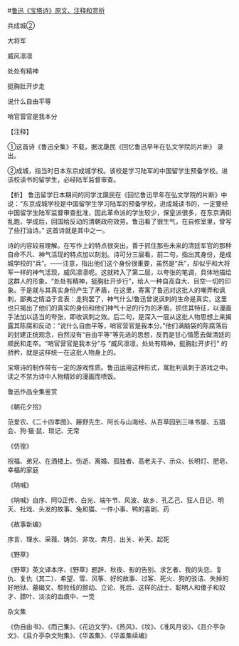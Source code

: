 #[鲁迅《宝塔诗》原文、注释和赏析](https://www.vrrw.net/wx/9384.html)

兵成城②

大将军

威风凛凛

处处有精神

挺胸肚开步走

说什么自由平等

哨官营官是我本分

【注释】

①这首诗《鲁迅全集》不载，据沈瓞民《回忆鲁迅早年在弘文学院的片断》 录出。

②成城，指当时日本东京成城学校。该校是学习陆军的中国留学生预备学校。进该校读书的留学生，必经陆军监督审查。



【析】 鲁迅留学日本期间的同学沈瓞民在《回忆鲁迅早年在弘文学院的片断》中说：“东京成城学校是中国留学生学习陆军的预备学校，进成城读书的，一定要经中国留学生陆军监督审查批准，因此革命派的学生较少，保皇派很多，在东京满街乱跑，学成后，回国给反动的清朝政府效劳。鲁迅看了很生气，在自修室里，曾写了些打油诗。” 这首诗就是其中之一。

诗的内容较易理解。在写作上的特点很突出。善于抓住那些未来的清廷军官的那种自命不凡、神气活现的特点加以刻划。诗可分三层看，前二句，指出其身份，是成城学校的“兵”。——注意，指出他们这个身份很重要，虽然是“兵”，却似乎和大将军一样的神气活现，威风凛凛呢。这就转入了第二层，以夸张的笔调，具体地描绘这群人的形象。“处处有精神，挺胸肚开步行”，给人一种自高自大、目空一切的印象。于是就与其真实身份产生了矛盾，在这里，寄寓了鲁迅对这批人的嘲弄和讽刺，鄙夷之情溢于言表：走狗罢了，神气什么!鲁迅曾说讽刺的生命是真实，这里也只揭出了他们的真实的身份和他们神气十足的行为的矛盾，抓住其特征，以漫画手法加以适当的夸张，即收讽刺之效。后二句，是深入一层从这批人物思想上来揭露其陈腐和反动：“说什么自由平等，哨官营官是我本分。”他们满脑袋的陈腐落后的封建正统观念，自然没有“自由平等”等先进的思想，反而是甘心情愿去做清廷的顺民和走卒。“哨官营官是我本分”与 “威风凛凛，处处有精神，挺胸肚开步行” 的骄矜，就是这样统一在这批人物身上的。

宝塔诗的制作带有一定的游戏性质。鲁迅运用这种形式，寓批判讽刺于游戏之中。读之不禁为诗中人物精妙的漫画而喷饭。

鲁迅作品全集鉴赏

《朝花夕拾》

范爱农、《二十四孝图》、藤野先生、阿长与山海经、从百草园到三味书屋、五猖会、狗·猫·鼠、琐记、无常

《仿徨》

祝福、弟兄、在酒楼上、伤逝、离婚、孤独者、高老夫子、示众、长明灯、肥皂、幸福的家庭

《呐喊》

《呐喊》自序、阿Q正传、白光、端午节、风波、故乡、孔乙己、狂人日记、明天、社戏、头发的故事、兔和猫、一件小事、鸭的喜剧、药

《故事新编》

序言、理水、采薇、铸剑、非攻、奔月、出关、补天、起死

《野草》

《野草》英文译本序、《野草》题辞、秋夜、影的告别、求乞者、我的失恋、复仇、复仇〔其二〕、希望、雪、风筝、好的故事、过客、死火、狗的驳诘、失掉的好地狱、墓碣文、颓败线的颤动、立论、死后、这样的战士、聪明人和傻子和奴才、腊叶、淡淡的血痕中、一觉

杂文集

《伪自由书》、《而己集》、《花边文学》、《热风》、《坟》、《准风月谈》、《且介亭杂文》、《且介亭杂文附集》、《华盖集》、《华盖集续编》

